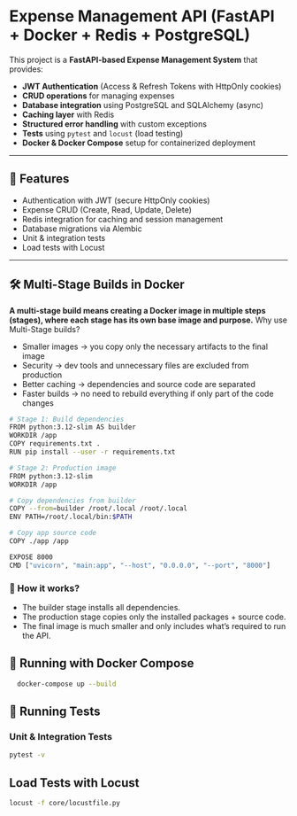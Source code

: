 # Expense Management API (FastAPI + Docker + Redis + PostgreSQL)

This project is a **FastAPI-based Expense Management System** that provides:
- **JWT Authentication** (Access & Refresh Tokens with HttpOnly cookies)
- **CRUD operations** for managing expenses
- **Database integration** using PostgreSQL and SQLAlchemy (async)
- **Caching layer** with Redis
- **Structured error handling** with custom exceptions
- **Tests** using `pytest` and `locust` (load testing)
- **Docker & Docker Compose** setup for containerized deployment

---

## 🚀 Features
- Authentication with JWT (secure HttpOnly cookies)
- Expense CRUD (Create, Read, Update, Delete)
- Redis integration for caching and session management
- Database migrations via Alembic
- Unit & integration tests
- Load tests with Locust

---
## 🛠️ Multi-Stage Builds in Docker

**A multi-stage build means creating a Docker image in multiple steps (stages), where each stage has its own base image and purpose.**
Why use Multi-Stage builds?

- Smaller images → you copy only the necessary artifacts to the final image
- Security → dev tools and unnecessary files are excluded from production
- Better caching → dependencies and source code are separated
- Faster builds → no need to rebuild everything if only part of the code changes

```bash
# Stage 1: Build dependencies
FROM python:3.12-slim AS builder
WORKDIR /app
COPY requirements.txt .
RUN pip install --user -r requirements.txt

# Stage 2: Production image
FROM python:3.12-slim
WORKDIR /app

# Copy dependencies from builder
COPY --from=builder /root/.local /root/.local
ENV PATH=/root/.local/bin:$PATH

# Copy app source code
COPY ./app /app

EXPOSE 8000
CMD ["uvicorn", "main:app", "--host", "0.0.0.0", "--port", "8000"]
```
### 🔹 How it works?
- The builder stage installs all dependencies.
- The production stage copies only the installed packages + source code.
- The final image is much smaller and only includes what’s required to run the API.

## 🐳 Running with Docker Compose
```bash
  docker-compose up --build
```
## 🧪 Running Tests
### Unit & Integration Tests
```bash
pytest -v
```
## Load Tests with Locust
```bash
locust -f core/locustfile.py
```
